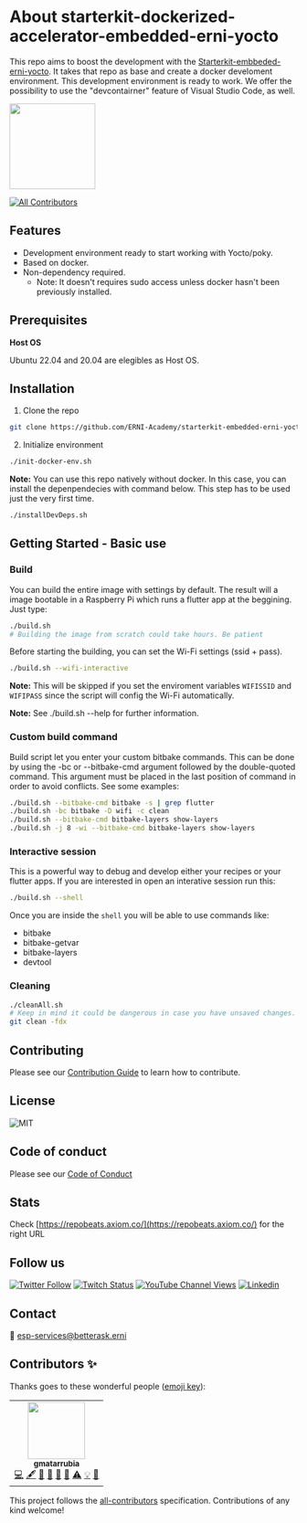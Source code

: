 # About starterkit-dockerized-accelerator-embedded-erni-yocto

This repo aims to boost the development with the [Starterkit-embbeded-erni-yocto](https://github.com/ERNI-Academy/starterkit-embedded-erni-yocto). It takes that repo as base and create a docker develoment environment. This development environment is ready to work. We offer the possibility to use the "devcontairner" feature of Visual Studio Code, as well.

<img src="https://residenciacaninaidefix.com/wp-content/uploads/2018/10/idefix.jpeg" width="150">

<!-- ALL-CONTRIBUTORS-BADGE:START - Do not remove or modify this section -->
[![All Contributors](https://img.shields.io/badge/all_contributors-3-orange.svg?style=flat-square)](#contributors)
<!-- ALL-CONTRIBUTORS-BADGE:END -->

## Features

- Development environment ready to start working with Yocto/poky.
- Based on docker.
- Non-dependency required.
  - Note: It doesn't requires sudo access unless docker hasn't been previously installed.

## Prerequisites

**Host OS**

Ubuntu 22.04 and 20.04 are elegibles as Host OS.

## Installation

1. Clone the repo

```bash
git clone https://github.com/ERNI-Academy/starterkit-embedded-erni-yocto.git
```

2. Initialize environment

```bash
./init-docker-env.sh
```

**Note:** You can use this repo natively without docker. In this case, you can install
the depenpendecies with command below. This step has to be used just the very first time.

```bash
./installDevDeps.sh
```

## Getting Started - Basic use

### Build

You can build the entire image with settings by default. The result will a image bootable in a Raspberry Pi which runs a flutter app at the beggining. Just type:

```bash
./build.sh
# Building the image from scratch could take hours. Be patient
```

Before starting the building, you can set the Wi-Fi settings (ssid + pass).

```bash
./build.sh --wifi-interactive
```

**Note:** This will be skipped if you set the enviroment variables `WIFISSID` and `WIFIPASS` since the script will config the Wi-Fi automatically.

**Note:** See ./build.sh --help for further information.

### Custom build command

Build script let you enter your custom bitbake commands. This can be done by using the -bc or --bitbake-cmd argument followed by the double-quoted command. This argument must be placed in the last position of command in order to avoid conflicts. See some examples:

```bash
./build.sh --bitbake-cmd bitbake -s | grep flutter
./build.sh -bc bitbake -D wifi -c clean
./build.sh --bitbake-cmd bitbake-layers show-layers
./build.sh -j 8 -wi --bitbake-cmd bitbake-layers show-layers
```

### Interactive session

This is a powerful way to debug and develop either your recipes or your flutter apps. If you are interested in open an interative session run this:

```bash
./build.sh --shell

```

Once you are inside the `shell` you will be able to use commands like:

- bitbake
- bitbake-getvar
- bitbake-layers
- devtool

### Cleaning

```bash
./cleanAll.sh
# Keep in mind it could be dangerous in case you have unsaved changes.
git clean -fdx
```

## Contributing

Please see our [Contribution Guide](CONTRIBUTING.md) to learn how to contribute.

## License

![MIT](https://img.shields.io/badge/License-MIT-blue.svg)

## Code of conduct

Please see our [Code of Conduct](CODE_OF_CONDUCT.md)

## Stats

Check [https://repobeats.axiom.co/](https://repobeats.axiom.co/) for the right URL

## Follow us

[![Twitter Follow](https://img.shields.io/twitter/follow/ERNI?style=social)](https://www.twitter.com/ERNI)
[![Twitch Status](https://img.shields.io/twitch/status/erni_academy?label=Twitch%20Erni%20Academy&style=social)](https://www.twitch.tv/erni_academy)
[![YouTube Channel Views](https://img.shields.io/youtube/channel/views/UCkdDcxjml85-Ydn7Dc577WQ?label=Youtube%20Erni%20Academy&style=social)](https://www.youtube.com/channel/UCkdDcxjml85-Ydn7Dc577WQ)
[![Linkedin](https://img.shields.io/badge/linkedin-31k-green?style=social&logo=Linkedin)](https://www.linkedin.com/company/erni)

## Contact

📧 [esp-services@betterask.erni](mailto:esp-services@betterask.erni)

## Contributors ✨

Thanks goes to these wonderful people ([emoji key](https://allcontributors.org/docs/en/emoji-key)):

<!-- ALL-CONTRIBUTORS-LIST:START - Do not remove or modify this section -->
<!-- prettier-ignore-start -->
<!-- markdownlint-disable -->
<table>
  <tr>
    <td align="center"><a href="https://github.com/Gmatarrubia"><img src="https://avatars.githubusercontent.com/u/7702234?v=4" width="100px;" alt=""/><br /><sub><b>gmatarrubia</b></sub></a><br /><a href="https://github.com/Gmatarrubia" title="Code">💻</a> <a href="#content-gmatarrubia" title="Content">🖋</a> <a href="https://github.com/ERNI-Academy/starterkit-embedded-erni-yocto//commits?author=gmatarrubia" title="Documentation">📖</a> <a href="#design-gmatarrubia" title="Design">🎨</a> <a href="#ideas-gmatarrubia" title="Ideas, Planning, & Feedback">🤔</a> <a href="#maintenance-gmatarrubia" title="Maintenance">🚧</a> <a href="https://github.com/ERNI-Academy/starterkit-embedded-erni-yocto//commits?author=gmatarrubia" title="Tests">⚠️</a> <a href="#example-gmatarrubia" title="Examples">💡</a> <a href="https://github.com/ERNI-Academy/starterkit-embedded-erni-yocto//pulls?q=is%3Apr+reviewed-by%3gmatarrubia" title="Reviewed Pull Requests">👀</a></td>
  </tr>
</table>

<!-- markdownlint-restore -->
<!-- prettier-ignore-end -->

<!-- ALL-CONTRIBUTORS-LIST:END -->
This project follows the [all-contributors](https://github.com/all-contributors/all-contributors) specification. Contributions of any kind welcome!
